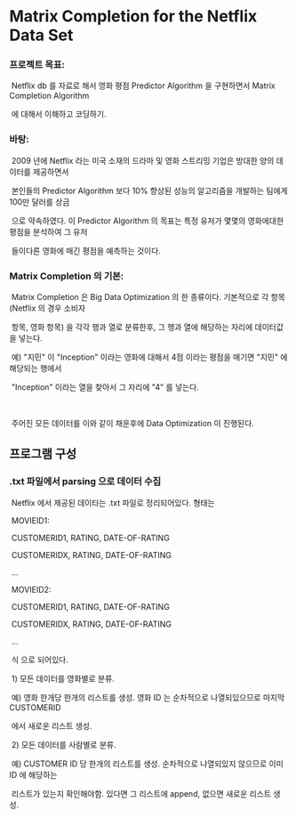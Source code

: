 # Matrix Completion for the Netflix Data Set

### 프로젝트 목표:

​	Netflix db 를 자료로 해서 영화 평점 Predictor Algorithm 을 구현하면서 Matrix Completion Algorithm

​	에 대해서 이해하고 코딩하기.



### 바탕:

​	2009 년에 Netflix 라는 미국 소재의 드라마 및 영화 스트리밍 기업은 방대한 양의 데이터를 제공하면서 

​	본인들의 Predictor Algorithm 보다 10% 향상된 성능의 알고리즘을 개발하는 팀에게 100만 달러를 상금

​	으로 약속하였다. 이 Predictor Algorithm 의 목표는 특정 유저가 몇몇의 영화에대한 평점을 분석하여 그 유저

​	들이다른 영화에 매긴 평점을 예측하는 것이다. 



### Matrix Completion 의 기본:

​	Matrix Completion 은 Big Data Optimization 의 한 종류이다. 기본적으로 각 항목 (Netflix 의 경우 소비자 

​	항목, 영화 항목) 을 각각 행과 열로 분류한후, 그 행과 열에 해당하는 자리에 데이터값을 넣는다. 

​	예) "지민" 이 "Inception" 이라는 영화에 대해서 4점 이라는 평점을 매기면 "지민" 에 해당되는 행에서 

​	"Inception" 이라는 열을 찾아서 그 자리에 "4" 를 넣는다. 

​	

​	주어진 모든 데이터를 이와 같이 채운후에 Data Optimization 이 진행된다. 



## 프로그램 구성

### .txt 파일에서 parsing 으로 데이터 수집

​	Netflix 에서 제공된 데이타는 .txt 파일로 정리되어있다.  형태는 

​		MOVIEID1:

​		CUSTOMERID1, RATING, DATE-OF-RATING 

​		CUSTOMERIDX, RATING, DATE-OF-RATING

​		...

​		MOVIEID2:

​		CUSTOMERID1, RATING, DATE-OF-RATING

​		CUSTOMERIDX, RATING, DATE-OF-RATING

​		... 

​	식 으로 되어있다.



​	1) 모든 데이터를 영화별로 분류. 

​		예) 영화 한개당 한개의 리스트를 생성. 영화 ID 는 순차적으로 나열되있으므로 마지막 CUSTOMERID 

​		      에서 새로운 리스트 생성.



​	2) 모든 데이터를 사람별로 분류.

​		예) CUSTOMER ID 당 한개의 리스트를 생성. 순차적으로 나열되있지 않으므로 이미 ID 에 해당하는 

​		      리스트가 있는지 확인해야함. 있다면 그 리스트에 append, 없으면 새로운 리스트 생성.

​	

